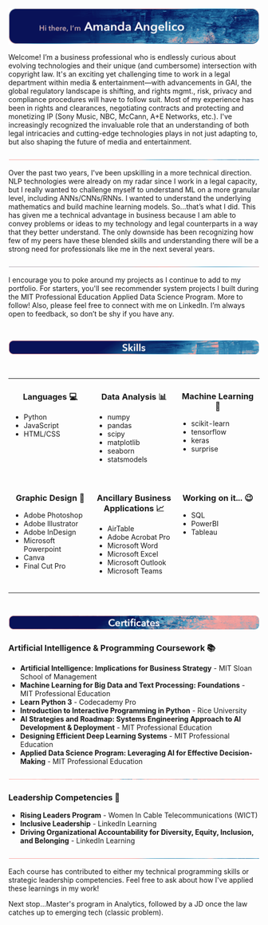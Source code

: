 [![GitHub Banner Heading](/images/Github_Banner_Heading.png)](https://www.linkedin.com/in/amanda-angelico)

Welcome! I’m a business professional who is endlessly curious about evolving technologies and their unique (and cumbersome) intersection with copyright law. It's an exciting yet challenging time to work in a legal department within media & entertainment—with advancements in GAI, the global regulatory landscape is shifting, and rights mgmt., risk, privacy and compliance procedures will have to follow suit. Most of my experience has been in rights and clearances, negotiating contracts and protecting and monetizing IP (Sony Music, NBC, McCann, A+E Networks, etc.). I've increasingly recognized the invaluable role that an understanding of both legal intricacies and cutting-edge technologies plays in not just adapting to, but also shaping the future of media and entertainment.

![Themed Line](/images/Line_1.png)

Over the past two years, I've been upskilling in a more technical direction. NLP technologies were already on my radar since I work in a legal capacity, but I really wanted to challenge myself to understand ML on a more granular level, including ANNs/CNNs/RNNs. I wanted to understand the underlying mathematics and build machine learning models. So…that’s what I did. This has given me a technical advantage in business because I am able to convey problems or ideas to my technology and legal counterparts in a way that they better understand. The only downside has been recognizing how few of my peers have these blended skills and understanding there will be a strong need for professionals like me in the next several years.

![Themed Line](/images/Line_2.png)

I encourage you to poke around my projects as I continue to add to my portfolio. For starters, you'll see recommender system projects I built during the MIT Professional Education Applied Data Science Program. More to follow! Also, please feel free to connect with me on LinkedIn. I’m always open to feedback, so don’t be shy if you have any.

<br>

![Skills Banner](/images/Github_Banner_Skills.png)

<br>
  
<div align="center">
<table>
<tr>

<td valign="top" width="33%" align="left">

<h3 align="center">Languages 💻</h3>
<ul>
<li>Python</li>
<li>JavaScript</li>
<li>HTML/CSS</li>
</ul>
<br>

</td>
<td valign="top" width="33%" align="left">

<h3 align="center">Data Analysis 📊</h3>
<ul>
<li>numpy</li>
<li>pandas</li>
<li>scipy</li>
<li>matplotlib</li>
<li>seaborn</li>
<li>statsmodels</li>
</ul>
<br>

</td>
<td valign="top" width="33%" align="left">

<h3 align="center">Machine Learning 🤖</h3>
<ul>
<li>scikit-learn</li>
<li>tensorflow</li>
<li>keras</li>
<li>surprise</li>
</ul>
<br>

</td>
</tr>
<tr>
<td valign="top" width="33%" align="left">

<h3 align="center">Graphic Design 🎨</h3>
<ul>
<li>Adobe Photoshop</li>
<li>Adobe Illustrator</li>
<li>Adobe InDesign</li>
<li>Microsoft Powerpoint</li>
<li>Canva</li>
<li>Final Cut Pro</li>
</ul>
<br>

</td>
<td valign="top" width="33%" align="left">

<h3 align="center">Ancillary Business Applications 📈</h3>
<ul>
<li>AirTable</li>
<li>Adobe Acrobat Pro</li>
<li>Microsoft Word</li>
<li>Microsoft Excel</li>
<li>Microsoft Outlook</li>
<li>Microsoft Teams</li>
</ul>
<br>

</td>
<td valign="top" width="33%" align="left">

<h3 align="center">Working on it... 😉</h3>
<ul>
<li>SQL</li>
<li>PowerBI</li>
<li>Tableau</li>
</ul>
<br>

</td>
</tr>
</table>
</div>

<br>

![Certificates Banner](/images/Github_Banner_Certificates.png)

### Artificial Intelligence & Programming Coursework 📚
* **Artificial Intelligence: Implications for Business Strategy** - MIT Sloan School of Management
* **Machine Learning for Big Data and Text Processing: Foundations** - MIT Professional Education
* **Learn Python 3** - Codecademy Pro
* **Introduction to Interactive Programming in Python** - Rice University
* **AI Strategies and Roadmap: Systems Engineering Approach to AI Development & Deployment** - MIT Professional Education
* **Designing Efficient Deep Learning Systems** - MIT Professional Education
* **Applied Data Science Program: Leveraging AI for Effective Decision-Making** - MIT Professional Education

![Themed Line](/images/Line_3.png)

### Leadership Competencies 🌟 
* **Rising Leaders Program** - Women In Cable Telecommunications (WICT)
* **Inclusive Leadership** - LinkedIn Learning
* **Driving Organizational Accountability for Diversity, Equity, Inclusion, and Belonging** - LinkedIn Learning

![Themed Line](/images/Line_1.png)

Each course has contributed to either my technical programming skills or strategic leadership competencies. Feel free to ask about how I've applied these learnings in my work!

Next stop...Master's program in Analytics, followed by a JD once the law catches up to emerging tech (classic problem).
